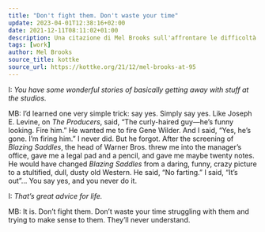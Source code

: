 ```yaml
---
title: "Don't fight them. Don't waste your time"
update: 2023-04-01T12:38:16+02:00
date: 2021-12-11T08:11:02+01:00
description: Una citazione di Mel Brooks sull'affrontare le difficoltà sul lavoro.
tags: [work]
author: Mel Brooks
source_title: kottke
source_url: https://kottke.org/21/12/mel-brooks-at-95
---
```


I: _You have some wonderful stories of basically getting away with stuff at the studios._

MB: I’d learned one very simple trick: say yes. Simply say yes. Like Joseph E. Levine, on _The Producers_, said, “The curly-haired guy—he’s funny looking. Fire him.” He wanted me to fire Gene Wilder. And I said, “Yes, he’s gone. I’m firing him.” I never did. But he forgot. After the screening of _Blazing Saddles_, the head of Warner Bros. threw me into the manager’s office, gave me a legal pad and a pencil, and gave me maybe twenty notes. He would have changed _Blazing Saddles_ from a daring, funny, crazy picture to a stultified, dull, dusty old Western. He said, “No farting.” I said, “It’s out”… You say yes, and you never do it.

I: _That’s great advice for life._

MB: It is. Don’t fight them. Don’t waste your time struggling with them and trying to make sense to them. They’ll never understand.
